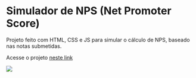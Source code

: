 # Simulador de NPS (Net Promoter Score)

Projeto feito com HTML, CSS e JS para simular o cálculo de NPS, baseado nas notas submetidas.

Acesse o projeto <a href="https://rcaneppele.github.io/simulador-nps">neste link</a>

<img src="https://cdn1.gnarususercontent.com.br/1/4341/b30e730e-abf0-476b-a8e6-636a823d2a3d.png">
